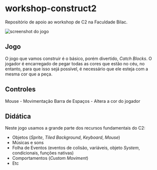 # workshop-construct2
Repositório de apoio ao workshop de C2 na Faculdade Bilac.

![screenshot do jogo](catch-blocks.jpg)

## Jogo
O jogo que vamos construir é o básico, porém divertido, _Catch Blocks_. O jogador é encarregado de pegar todas as cores que estão no céu, no entanto, para que isso sejá possível, é necessário que ele esteja com a mesma cor que a peça.

## Controles
Mouse - Movimentação
Barra de Espaços - Altera a cor do jogador

## Didática
Neste jogo usamos a grande parte dos recursos fundamentais do C2:
- Objetos (_Sprite_, _Tiled Background_, _Keyboard_, _Mouse_)
- Músicas e sons
- Folha de Eventos (eventos de colisão, variáveis, objeto _System_, condicionais, funções nativas)
- Comportamentos (_Custom Moviment_)
- Etc 
